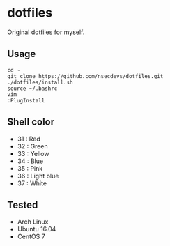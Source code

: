 # dotfiles

Original dotfiles for myself.

## Usage

```
cd ~
git clone https://github.com/nsecdevs/dotfiles.git
./dotfiles/install.sh
source ~/.bashrc
vim
:PlugInstall
```

## Shell color

- 31 : Red
- 32 : Green
- 33 : Yellow
- 34 : Blue
- 35 : Pink
- 36 : Light blue
- 37 : White

## Tested

- Arch Linux
- Ubuntu 16.04
- CentOS 7
